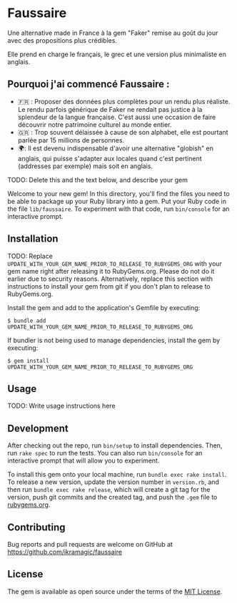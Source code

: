 # Faussaire

Une alternative made in France à la gem "Faker" remise au goût du jour avec des propositions plus crédibles.

Elle prend en charge le français, le grec et une version plus minimaliste en anglais.

## Pourquoi j'ai commencé Faussaire :

- 🇫🇷 : Proposer des données plus complètes pour un rendu plus réaliste. Le rendu parfois générique de Faker ne rendait pas justice à la splendeur de la langue française. C'est aussi une occasion de faire découvrir notre patrimoine culturel au monde entier.
- 🇬🇷 : Trop souvent délaissée à cause de son alphabet, elle est pourtant parlée par 15 millions de personnes.
- 🌍: Il est devenu indispensable d'avoir une alternative "globish" en anglais, qui puisse s'adapter aux locales quand c'est pertinent (addresses par exemple) mais soit en anglais. 

TODO: Delete this and the text below, and describe your gem

Welcome to your new gem! In this directory, you'll find the files you need to be able to package up your Ruby library into a gem. Put your Ruby code in the file `lib/faussaire`. To experiment with that code, run `bin/console` for an interactive prompt.

## Installation

TODO: Replace `UPDATE_WITH_YOUR_GEM_NAME_PRIOR_TO_RELEASE_TO_RUBYGEMS_ORG` with your gem name right after releasing it to RubyGems.org. Please do not do it earlier due to security reasons. Alternatively, replace this section with instructions to install your gem from git if you don't plan to release to RubyGems.org.

Install the gem and add to the application's Gemfile by executing:

    $ bundle add UPDATE_WITH_YOUR_GEM_NAME_PRIOR_TO_RELEASE_TO_RUBYGEMS_ORG

If bundler is not being used to manage dependencies, install the gem by executing:

    $ gem install UPDATE_WITH_YOUR_GEM_NAME_PRIOR_TO_RELEASE_TO_RUBYGEMS_ORG

## Usage

TODO: Write usage instructions here

## Development

After checking out the repo, run `bin/setup` to install dependencies. Then, run `rake spec` to run the tests. You can also run `bin/console` for an interactive prompt that will allow you to experiment.

To install this gem onto your local machine, run `bundle exec rake install`. To release a new version, update the version number in `version.rb`, and then run `bundle exec rake release`, which will create a git tag for the version, push git commits and the created tag, and push the `.gem` file to [rubygems.org](https://rubygems.org).

## Contributing

Bug reports and pull requests are welcome on GitHub at https://github.com/ikramagic/faussaire

## License

The gem is available as open source under the terms of the [MIT License](https://opensource.org/licenses/MIT).
